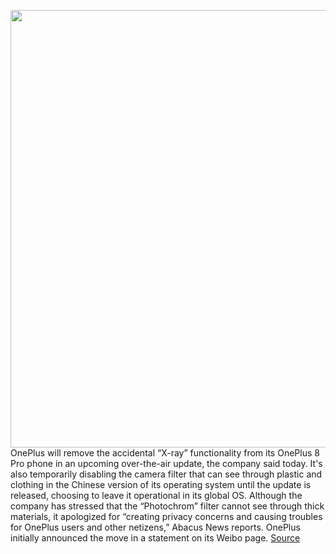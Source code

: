 <img src='https://cdn.vox-cdn.com/thumbor/bJ0SwWUYutzMvxejUpwg2BGLtjk=/0x0:1355x900/1200x800/filters:focal(570x342:786x558)/cdn.vox-cdn.com/uploads/chorus_image/image/66814716/one_plus_xray_ben_geskin_fixed.0.png' width='700px' /><br/>
OnePlus will remove the accidental “X-ray” functionality from its OnePlus 8 Pro phone in an upcoming over-the-air update, the company said today. It's also temporarily disabling the camera filter that can see through plastic and clothing in the Chinese version of its operating system until the update is released, choosing to leave it operational in its global OS. Although the company has stressed that the “Photochrom” filter cannot see through thick materials, it apologized for “creating privacy concerns and causing troubles for OnePlus users and other netizens,” Abacus News reports. OnePlus initially announced the move in a statement on its Weibo page.
<a href='https://www.theverge.com/2020/5/19/21263372/oneplus-infrared-x-ray-camera-8-pro-temporarily-disabled-privacy-concerns'> Source <a/>